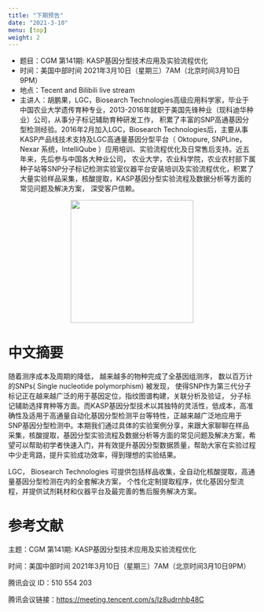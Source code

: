 ```yaml
---
title: "下期预告"
date: "2021-3-10"
menu: [top]
weight: 2
---
```


- 题目：CGM 第141期: KASP基因分型技术应用及实验流程优化
- 时间：美国中部时间 2021年3月10日（星期三）7AM（北京时间3月10日9PM）
- 地点：Tecent and Bilibili live stream
- 主讲人：胡鹏果，LGC，Biosearch Technologies高级应用科学家，毕业于中国农业大学遗传育种专业，2013-2016年就职于美国先锋种业（现科迪华种业）公司，从事分子标记辅助育种研发工作， 积累了丰富的SNP高通基因分型检测经验。2016年2月加入LGC，Biosearch Technologies后，主要从事KASP产品线技术支持及LGC高通量基因分型平台（ Oktopure, SNPLine， Nexar 系统，IntelliQube ）应用培训、实验流程优化及日常售后支持。近五年来，先后参与中国各大种业公司， 农业大学，农业科学院，农业农村部下属种子站等SNP分子标记检测实验室仪器平台安装培训及实验流程优化，积累了大量实验样品采集，核酸提取，KASP基因分型实验流程及数据分析等方面的常见问题及解决方案， 深受客户信赖。

<div align="center">
<img src="https://i.loli.net/2021/03/10/iaD7QrtNG1VFEZX.jpg" height=250>
</div>

# 中文摘要

随着测序成本及周期的降低， 越来越多的物种完成了全基因组测序， 数以百万计的SNPs( Single nucleotide polymorphism) 被发现， 使得SNP作为第三代分子标记正在越来越广泛的用于基因定位，指纹图谱构建，关联分析及验证， 分子标记辅助选择育种等方面。而KASP基因分型技术以其独特的灵活性，低成本，高准确性及适用于高通量自动化基因分型检测平台等特性，正越来越广泛地应用于SNP基因分型检测中。本期我们通过具体的实验案例分享，来跟大家聊聊在样品采集，核酸提取，基因分型实验流程及数据分析等方面的常见问题及解决方案，希望可以帮助初学者快速入门，并有效提升基因分型数据质量，帮助大家在实验过程中少走弯路，提升实验成功效率，得到理想的实验结果。

LGC， Biosearch Technologies 可提供包括样品收集，全自动化核酸提取，高通量基因分型检测在内的全套解决方案， 个性化定制提取程序，优化基因分型流程，并提供试剂耗材和仪器平台及最完善的售后服务解决方案。


# 参考文献




主题：CGM 第141期: KASP基因分型技术应用及实验流程优化

时间：美国中部时间 2021年3月10日（星期三）7AM（北京时间3月10日9PM）

腾讯会议 ID：510 554 203

腾讯会议链接：https://meeting.tencent.com/s/Iz8udrnhb48C